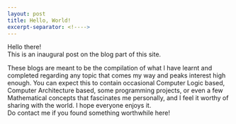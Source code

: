 ```yaml
---
layout: post
title: Hello, World!
excerpt-separator: <!---->
---
```


Hello there!  
This is an inaugural post on the blog part of this site.

<!---->

These blogs are meant to be the compilation of what I have learnt and completed regarding any topic that comes my way and peaks interest high enough. You can expect this to contain occasional Computer Logic based, Computer Architecture based, some programming projects, or even a few Mathematical concepts that fascinates me personally, and I feel it worthy of sharing with the world. I hope everyone enjoys it.  
Do contact me if you found something worthwhile here!
